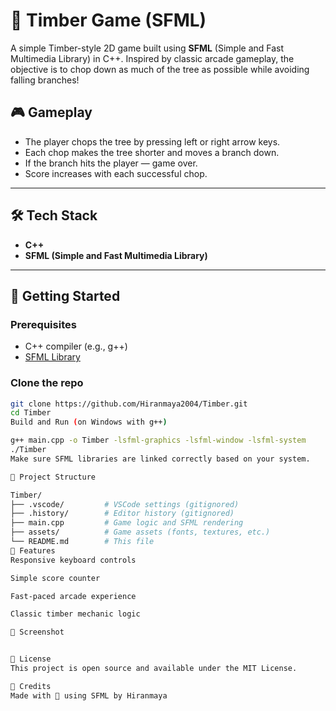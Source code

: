 # 🌲 Timber Game (SFML)

A simple Timber-style 2D game built using **SFML** (Simple and Fast Multimedia Library) in C++. Inspired by classic arcade gameplay, the objective is to chop down as much of the tree as possible while avoiding falling branches!

## 🎮 Gameplay

- The player chops the tree by pressing left or right arrow keys.
- Each chop makes the tree shorter and moves a branch down.
- If the branch hits the player — game over.
- Score increases with each successful chop.

---

## 🛠️ Tech Stack

- **C++**
- **SFML (Simple and Fast Multimedia Library)**

---

## 🚀 Getting Started

### Prerequisites

- C++ compiler (e.g., g++)
- [SFML Library](https://www.sfml-dev.org/download.php)

### Clone the repo

```bash
git clone https://github.com/Hiranmaya2004/Timber.git
cd Timber
Build and Run (on Windows with g++)

g++ main.cpp -o Timber -lsfml-graphics -lsfml-window -lsfml-system
./Timber
Make sure SFML libraries are linked correctly based on your system.

📁 Project Structure

Timber/
├── .vscode/         # VSCode settings (gitignored)
├── .history/        # Editor history (gitignored)
├── main.cpp         # Game logic and SFML rendering
├── assets/          # Game assets (fonts, textures, etc.)
└── README.md        # This file
🧩 Features
Responsive keyboard controls

Simple score counter

Fast-paced arcade experience

Classic timber mechanic logic

📸 Screenshot


📜 License
This project is open source and available under the MIT License.

🙌 Credits
Made with 💚 using SFML by Hiranmaya
